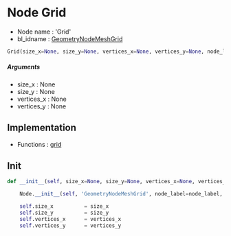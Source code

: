 # Node Grid

- Node name : 'Grid'
- bl_idname : [GeometryNodeMeshGrid](https://docs.blender.org/api/current/bpy.types.GeometryNodeMeshGrid.html)


``` python
Grid(size_x=None, size_y=None, vertices_x=None, vertices_y=None, node_label=None, node_color=None, **kwargs)
```
##### Arguments

- size_x : None
- size_y : None
- vertices_x : None
- vertices_y : None

## Implementation

- Functions : [grid](/docs/GeoNodes/GeoNodesTree.md#grid)

## Init

``` python
def __init__(self, size_x=None, size_y=None, vertices_x=None, vertices_y=None, node_label=None, node_color=None, **kwargs):

    Node.__init__(self, 'GeometryNodeMeshGrid', node_label=node_label, node_color=node_color, **kwargs)

    self.size_x          = size_x
    self.size_y          = size_y
    self.vertices_x      = vertices_x
    self.vertices_y      = vertices_y
```
